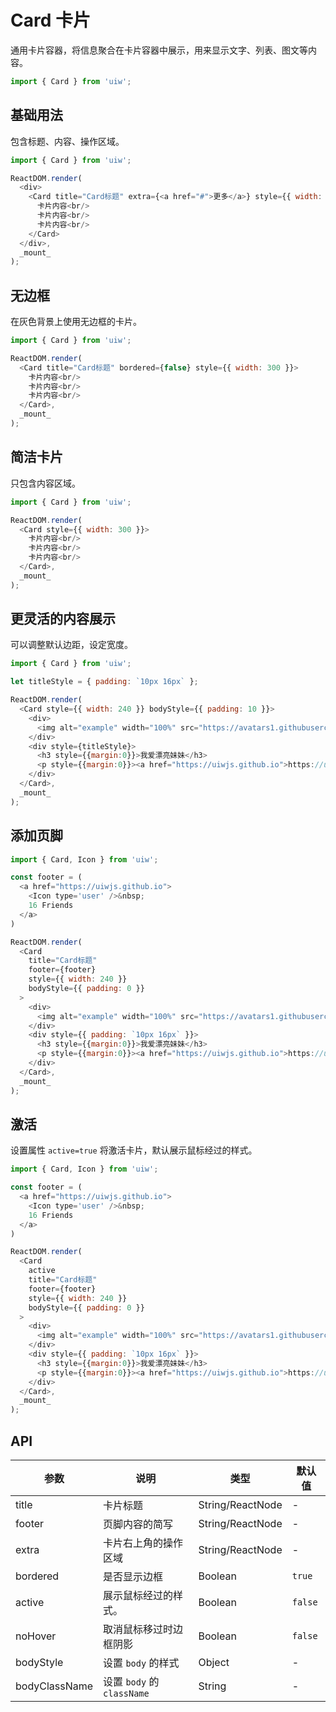 Card 卡片
===

通用卡片容器，将信息聚合在卡片容器中展示，用来显示文字、列表、图文等内容。

```jsx
import { Card } from 'uiw';
```

## 基础用法

包含标题、内容、操作区域。

<!--DemoStart,bgWhite,codePen--> 
```js
import { Card } from 'uiw';

ReactDOM.render(
  <div>
    <Card title="Card标题" extra={<a href="#">更多</a>} style={{ width: 300 }}>
      卡片内容<br/>
      卡片内容<br/>
      卡片内容<br/>
    </Card>
  </div>,
  _mount_
);
```
<!--End-->

## 无边框

在灰色背景上使用无边框的卡片。

<!--DemoStart,codePen--> 
```js
import { Card } from 'uiw';

ReactDOM.render(
  <Card title="Card标题" bordered={false} style={{ width: 300 }}>
    卡片内容<br/>
    卡片内容<br/>
    卡片内容<br/>
  </Card>,
  _mount_
);
```
<!--End-->

## 简洁卡片

只包含内容区域。

<!--DemoStart,bgWhite,codePen--> 
```js
import { Card } from 'uiw';

ReactDOM.render(
  <Card style={{ width: 300 }}>
    卡片内容<br/>
    卡片内容<br/>
    卡片内容<br/>
  </Card>,
  _mount_
);
```
<!--End-->

## 更灵活的内容展示

可以调整默认边距，设定宽度。

<!--DemoStart,bgWhite,codePen--> 
```js
import { Card } from 'uiw';

let titleStyle = { padding: `10px 16px` };

ReactDOM.render(
  <Card style={{ width: 240 }} bodyStyle={{ padding: 10 }}>
    <div>
      <img alt="example" width="100%" src="https://avatars1.githubusercontent.com/u/1680273?v=4" />
    </div>
    <div style={titleStyle}>
      <h3 style={{margin:0}}>我爱漂亮妹妹</h3>
      <p style={{margin:0}}><a href="https://uiwjs.github.io">https://uiwjs.github.io</a></p>
    </div>
  </Card>,
  _mount_
);
```
<!--End-->

## 添加页脚

<!--DemoStart,bgWhite,codePen--> 
```js
import { Card, Icon } from 'uiw';

const footer = (
  <a href="https://uiwjs.github.io">
    <Icon type='user' />&nbsp;
    16 Friends
  </a>
)

ReactDOM.render(
  <Card
    title="Card标题"
    footer={footer}
    style={{ width: 240 }} 
    bodyStyle={{ padding: 0 }}
  >
    <div>
      <img alt="example" width="100%" src="https://avatars1.githubusercontent.com/u/1680273?v=4" />
    </div>
    <div style={{ padding: `10px 16px` }}>
      <h3 style={{margin:0}}>我爱漂亮妹妹</h3>
      <p style={{margin:0}}><a href="https://uiwjs.github.io">https://uiwjs.github.io</a></p>
    </div>
  </Card>,
  _mount_
);
```
<!--End-->

## 激活

设置属性 `active=true` 将激活卡片，默认展示鼠标经过的样式。

<!--DemoStart,bgWhite,codePen--> 
```js
import { Card, Icon } from 'uiw';

const footer = (
  <a href="https://uiwjs.github.io">
    <Icon type='user' />&nbsp;
    16 Friends
  </a>
)

ReactDOM.render(
  <Card
    active
    title="Card标题"
    footer={footer}
    style={{ width: 240 }} 
    bodyStyle={{ padding: 0 }}
  >
    <div>
      <img alt="example" width="100%" src="https://avatars1.githubusercontent.com/u/1680273?v=4" />
    </div>
    <div style={{ padding: `10px 16px` }}>
      <h3 style={{margin:0}}>我爱漂亮妹妹</h3>
      <p style={{margin:0}}><a href="https://uiwjs.github.io">https://uiwjs.github.io</a></p>
    </div>
  </Card>,
  _mount_
);
```
<!--End-->

## API

| 参数 | 说明 | 类型 | 默认值 |
|--------- |-------- |--------- |-------- |
| title | 卡片标题 | String/ReactNode | - |
| footer | 页脚内容的简写 | String/ReactNode | - |
| extra | 卡片右上角的操作区域 | String/ReactNode | - |
| bordered | 是否显示边框 | Boolean | `true` |
| active | 展示鼠标经过的样式。 | Boolean | `false` |
| noHover | 取消鼠标移过时边框阴影 | Boolean | `false` |
| bodyStyle | 设置 `body` 的样式 | Object | - |
| bodyClassName | 设置 `body` 的 `className` | String | - |